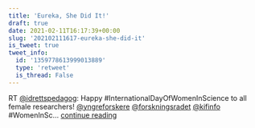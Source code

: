 ```yaml
---
title: 'Eureka, She Did It!'
draft: true
date: 2021-02-11T16:17:39+00:00
slug: '202102111617-eureka-she-did-it'
is_tweet: true
tweet_info:
  id: '1359778613999013889'
  type: 'retweet'
  is_thread: False
---
```




RT [@idrettspedagog](https://x.com/idrettspedagog): Happy #InternationalDayOfWomenInScience  to all female researchers! [@yngreforskere](https://x.com/yngreforskere) [@forskningsradet](https://x.com/forskningsradet) [@kifinfo](https://x.com/kifinfo) #WomenInSc… [continue reading](https://x.com/sytelus/status/1359778613999013889)
